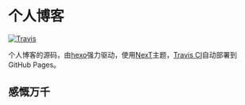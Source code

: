 # 个人博客

[![Travis](https://img.shields.io/travis/hezhii/hezhii.github.io.svg)]()

个人博客的源码，由[hexo](https://hexo.io/)强力驱动，使用[NexT](http://theme-next.iissnan.com/)主题，[Travis CI](https://travis-ci.org/)自动部署到GitHub Pages。

## 感慨万千